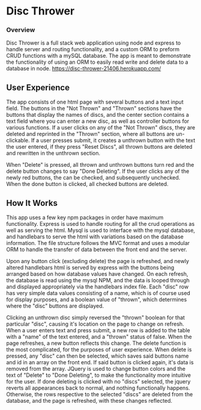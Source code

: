 # Disc Thrower

### Overview

Disc Thrower is a full stack web application using node and express to handle server and routing functionality, and a custom ORM to preform CRUD functions with a mySQL database. The app is meant to demonstrate the functionality of using an ORM to easily read write and delete data to a database in node. https://disc-thrower-21406.herokuapp.com/

## User Experience

The app consists of one html page with several buttons and a text input field. The buttons in the "Not Thrown" and "Thrown" sections have the buttons that display the names of discs, and the center section contains a text field where you can enter a new disc, as well as controller buttons for various functions. If a user clicks on any of the "Not Thrown" discs, they are deleted and reprinted in the "Thrown" section, where all buttons are un-clickable. If a user presses submit, it creates a unthrown button with the text the user entered, if they press "Reset Discs", all thrown buttons are deleted and rewritten in the unthrown section.

When "Delete" is pressed, all thrown and unthrown buttons turn red and the delete button changes to say "Done Deleting". If the user clicks any of the newly red buttons, the can be checked, and subsequently unchecked. When the done button is clicked, all checked buttons are deleted.

## How It Works

This app uses a few key npm packages in order have maximum functionality. Express is used to handle routing for all the crud operations as well as serving the html. Mysql is used to interface with the mysql database, and handlebars to serve the html with variations based on the database information. The file structure follows the MVC format and uses a modular ORM to handle the transfer of data between the front end and the server.

Upon any button click (excluding delete) the page is refreshed, and newly altered handlebars html is served by express with the buttons being arranged based on how database values have changed. On each refresh, the database is read using the mysql NPM, and the data is looped through and displayed appropriately via the handlebars index file. Each "disc" row has very simple data values consisting of a name, which is of course used for display purposes, and a boolean value of "thrown", which determines where the "disc" buttons are displayed.

Clicking an unthrown disc simply reversed the "thrown" boolean for that particular "disc", causing it's location on the page to change on refresh. When a user enters text and press submit, a new row is added to the table with a "name" of the text entered, and a "thrown" status of false. When the page refreshes, a new button reflects this change. The delete function is the most complicated, for the purposes of user experience. When delete is pressed, any "disc" can then be selected, which saves said buttons name and id in an array on the front end. If said button is clicked again, it's data is removed from the array. JQuery is used to change button colors and the text of "Delete" to "Done Deleting", to make the functionality more intuitive for the user. If done deleting is clicked with no "discs" selected, the jquery reverts all appearances back to normal, and nothing functionally happens. Otherwise, the rows respective to the selected "discs" are deleted from the database, and the page is refreshed, with these changes reflected.
